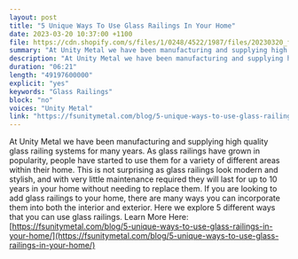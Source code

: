 ```yaml
---
layout: post
title: "5 Unique Ways To Use Glass Railings In Your Home"
date: 2023-03-20 10:37:00 +1100
file: https://cdn.shopify.com/s/files/1/0248/4522/1987/files/20230320_fsum_1.mp3?v=1679302405
summary: "At Unity Metal we have been manufacturing and supplying high quality glass railing systems for many years. As glass railings have grown in popularity, people have started to use them for a variety of different areas within their home. This is not surprising as glass railings look modern and stylish, and with very little maintenance required they will last for up to 10 years in your home without needing to replace them. If you are looking to add glass railings to your home, there are many ways you can incorporate them into both the interior and exterior. Here we explore 5 different ways that you can use glass railings."
description: "At Unity Metal we have been manufacturing and supplying high quality glass railing systems for many years. As glass railings have grown in popularity, people have started to use them for a variety of different areas within their home. This is not surprising as glass railings look modern and stylish, and with very little maintenance required they will last for up to 10 years in your home without needing to replace them. If you are looking to add glass railings to your home, there are many ways you can incorporate them into both the interior and exterior. Here we explore 5 different ways that you can use glass railings. Learn More Here: <a href='https://fsunitymetal.com/blog/5-unique-ways-to-use-glass-railings-in-your-home/'>https://fsunitymetal.com/blog/5-unique-ways-to-use-glass-railings-in-your-home/</a>"
duration: "06:21"
length: "49197600000"
explicit: "yes"
keywords: "Glass Railings"
block: "no"
voices: "Unity Metal"
link: "https://fsunitymetal.com/blog/5-unique-ways-to-use-glass-railings-in-your-home/"
---
```


At Unity Metal we have been manufacturing and supplying high quality glass railing systems for many years. As glass railings have grown in popularity, people have started to use them for a variety of different areas within their home. This is not surprising as glass railings look modern and stylish, and with very little maintenance required they will last for up to 10 years in your home without needing to replace them. If you are looking to add glass railings to your home, there are many ways you can incorporate them into both the interior and exterior. Here we explore 5 different ways that you can use glass railings. Learn More Here: [https://fsunitymetal.com/blog/5-unique-ways-to-use-glass-railings-in-your-home/](https://fsunitymetal.com/blog/5-unique-ways-to-use-glass-railings-in-your-home/)
